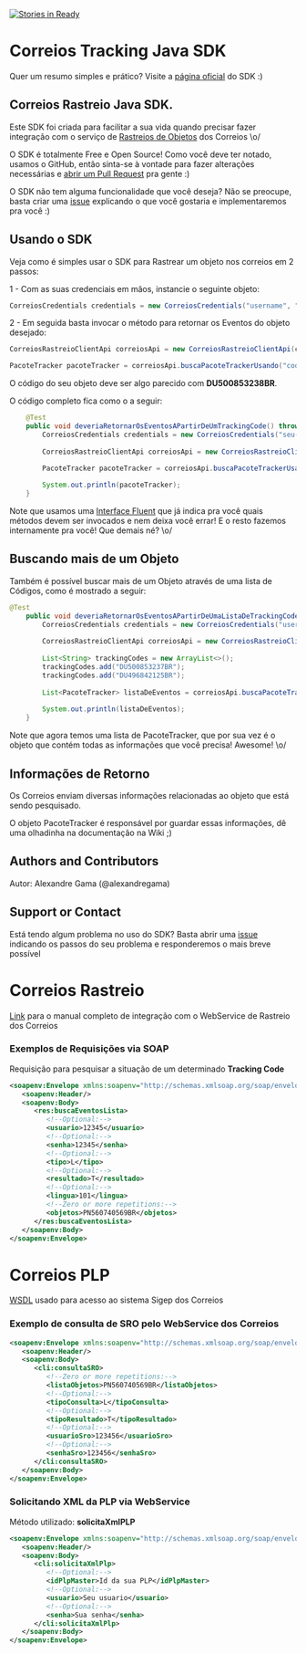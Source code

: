 [![Stories in Ready](https://badge.waffle.io/alexandregama/correios-tracking-java-sdk.png?label=ready&title=Ready)](https://waffle.io/alexandregama/correios-tracking-java-sdk)
# Correios Tracking Java SDK

Quer um resumo simples e prático? Visite a [página oficial](http://alexandregama.github.io/correios-tracking-java-sdk/) do SDK :)

## Correios Rastreio Java SDK.

Este SDK foi criada para facilitar a sua vida quando precisar fazer integração com o serviço de [Rastreios de Objetos](http://www2.correios.com.br/sistemas/rastreamento/) dos Correios \o/

O SDK é totalmente Free e Open Source! Como você deve ter notado, usamos o GitHub, então sinta-se à vontade para fazer alterações necessárias e [abrir um Pull Request](https://help.github.com/articles/using-pull-requests/) pra gente :)

O SDK não tem alguma funcionalidade que você deseja? Não se preocupe, basta criar uma [issue](https://github.com/alexandregama/correios-tracking-java-sdk/issues) explicando o que você gostaria e implementaremos pra você :)

## Usando o SDK

Veja como é simples usar o SDK para Rastrear um objeto nos correios em 2 passos:

1 - Com as suas credenciais em mãos, instancie o seguinte objeto:

```java
CorreiosCredentials credentials = new CorreiosCredentials("username", "password");
```

2 - Em seguida basta invocar o método para retornar os Eventos do objeto desejado:

```java
CorreiosRastreioClientApi correiosApi = new CorreiosRastreioClientApi(credentials);

PacoteTracker pacoteTracker = correiosApi.buscaPacoteTrackerUsando("codigo_do_seu_objeto").emPortugues().comTodosOsEventos().build();
```

O código do seu objeto deve ser algo parecido com **DU500853238BR**.

O código completo fica como o a seguir:

```java
	@Test
	public void deveriaRetornarOsEventosAPartirDeUmTrackingCode() throws Exception {
		CorreiosCredentials credentials = new CorreiosCredentials("seu-usuario", "sua-senha");
		
		CorreiosRastreioClientApi correiosApi = new CorreiosRastreioClientApi(credentials);

		PacoteTracker pacoteTracker = correiosApi.buscaPacoteTrackerUsandoOCodigo("DU500853237BR").emPortugues().comTodosOsEventos().getPacoteTracker();
		
		System.out.println(pacoteTracker);
	}
```

Note que usamos uma [Interface Fluent](https://en.wikipedia.org/wiki/Fluent_interface) que já indica pra você quais métodos devem ser invocados e nem deixa você errar! E o resto fazemos internamente pra você! Que demais né? \o/

## Buscando mais de um Objeto

Também é possível buscar mais de um Objeto através de uma lista de Códigos, como é mostrado a seguir:

```java
@Test
	public void deveriaRetornarOsEventosAPartirDeUmaListaDeTrackingCodes() throws Exception {
		CorreiosCredentials credentials = new CorreiosCredentials("username", "password");
		
		CorreiosRastreioClientApi correiosApi = new CorreiosRastreioClientApi(credentials);
		
		List<String> trackingCodes = new ArrayList<>();
		trackingCodes.add("DU500853237BR");
		trackingCodes.add("DU496842125BR");
		
		List<PacoteTracker> listaDeEventos = correiosApi.buscaPacoteTrackerPelaListaDeTrackings(trackingCodes).emPortugues().comTodosOsEventos().getListaDePacotesTracker();
		
		System.out.println(listaDeEventos);
	}
```

Note que agora temos uma lista de PacoteTracker, que por sua vez é o objeto que contém todas as informações que você precisa! Awesome! \o/

## Informações de Retorno

Os Correios enviam diversas informações relacionadas ao objeto que está sendo pesquisado. 

O objeto PacoteTracker é responsável por guardar essas informações, dê uma olhadinha na documentação na Wiki ;)

## Authors and Contributors

Autor: 
Alexandre Gama (@alexandregama)

## Support or Contact

Está tendo algum problema no uso do SDK? Basta abrir uma [issue](https://github.com/alexandregama/correios-tracking-java-sdk/issues) indicando os passos do seu problema e responderemos o mais breve possível

# Correios Rastreio

[Link](https://www.correios.com.br/para-voce/correios-de-a-a-z/pdf/rastreamento-de-objetos/Manual_SROXML_28fev14.pdf) para o manual completo de integração com o WebService de Rastreio dos Correios

### Exemplos de Requisições via SOAP

Requisição para pesquisar a situação de um determinado **Tracking Code**

```xml
<soapenv:Envelope xmlns:soapenv="http://schemas.xmlsoap.org/soap/envelope/" xmlns:res="http://resource.webservice.correios.com.br/">
   <soapenv:Header/>
   <soapenv:Body>
      <res:buscaEventosLista>
         <!--Optional:-->
         <usuario>12345</usuario>
         <!--Optional:-->
         <senha>12345</senha>
         <!--Optional:-->
         <tipo>L</tipo>
         <!--Optional:-->
         <resultado>T</resultado>
         <!--Optional:-->
         <lingua>101</lingua>
         <!--Zero or more repetitions:-->
         <objetos>PN560740569BR</objetos>
      </res:buscaEventosLista>
   </soapenv:Body>
</soapenv:Envelope>
```

# Correios PLP

[WSDL](https://apps.correios.com.br/SigepMasterJPA/AtendeClienteService/AtendeCliente?wsdl) usado para acesso ao sistema Sigep dos Correios

### Exemplo de consulta de SRO pelo WebService dos Correios

```xml
<soapenv:Envelope xmlns:soapenv="http://schemas.xmlsoap.org/soap/envelope/" xmlns:cli="http://cliente.bean.master.sigep.bsb.correios.com.br/">
   <soapenv:Header/>
   <soapenv:Body>
      <cli:consultaSRO>
         <!--Zero or more repetitions:-->
         <listaObjetos>PN560740569BR</listaObjetos>
         <!--Optional:-->
         <tipoConsulta>L</tipoConsulta>
         <!--Optional:-->
         <tipoResultado>T</tipoResultado>
         <!--Optional:-->
         <usuarioSro>123456</usuarioSro>
         <!--Optional:-->
         <senhaSro>123456</senhaSro>
      </cli:consultaSRO>
   </soapenv:Body>
</soapenv:Envelope>
```

### Solicitando XML da PLP via WebService

Método utilizado: **solicitaXmlPLP**

```xml
<soapenv:Envelope xmlns:soapenv="http://schemas.xmlsoap.org/soap/envelope/" xmlns:cli="http://cliente.bean.master.sigep.bsb.correios.com.br/">
   <soapenv:Header/>
   <soapenv:Body>
      <cli:solicitaXmlPlp>
         <!--Optional:-->
         <idPlpMaster>Id da sua PLP</idPlpMaster>
         <!--Optional:-->
         <usuario>Seu usuario</usuario>
         <!--Optional:-->
         <senha>Sua senha</senha>
      </cli:solicitaXmlPlp>
   </soapenv:Body>
</soapenv:Envelope>
```

